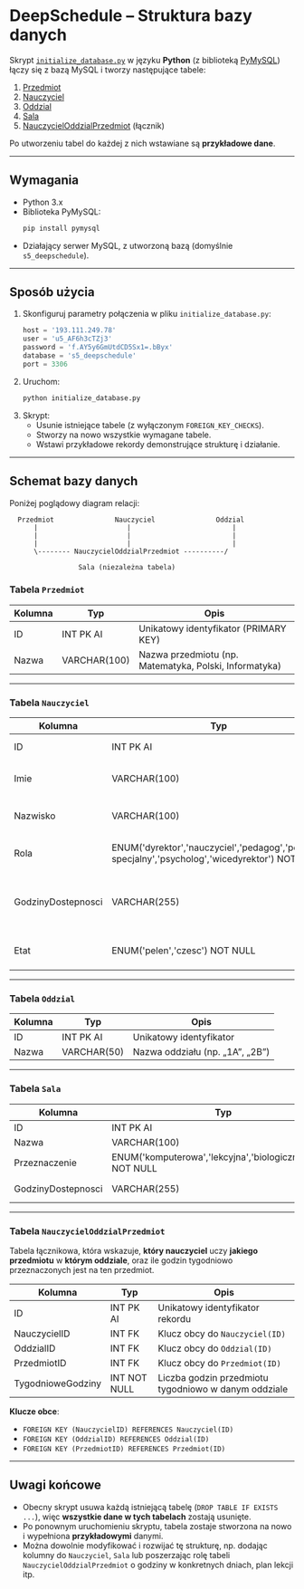 # DeepSchedule – Struktura bazy danych

Skrypt [`initialize_database.py`](./initialize_database.py) w języku **Python** (z biblioteką
[PyMySQL](https://pypi.org/project/PyMySQL/)) łączy się z bazą MySQL i tworzy następujące
tabele:

1. [Przedmiot](#tabela-przedmiot)
2. [Nauczyciel](#tabela-nauczyciel)
3. [Oddzial](#tabela-oddzial)
4. [Sala](#tabela-sala)
5. [NauczycielOddzialPrzedmiot](#tabela-nauczycieloddzialprzedmiot) (łącznik)

Po utworzeniu tabel do każdej z nich wstawiane są **przykładowe dane**.

---

## Wymagania

- Python 3.x
- Biblioteka PyMySQL:
  ```bash
  pip install pymysql
  ```
- Działający serwer MySQL, z utworzoną bazą (domyślnie `s5_deepschedule`).

---

## Sposób użycia

1. Skonfiguruj parametry połączenia w pliku `initialize_database.py`:
   ```python
   host = '193.111.249.78'
   user = 'u5_AF6h3cTZj3'
   password = 'f.AY5y6GmUtdCD5Sx1=.bByx'
   database = 's5_deepschedule'
   port = 3306
   ```
2. Uruchom:
   ```bash
   python initialize_database.py
   ```
3. Skrypt:
   - Usunie istniejące tabele (z wyłączonym `FOREIGN_KEY_CHECKS`).
   - Stworzy na nowo wszystkie wymagane tabele.
   - Wstawi przykładowe rekordy demonstrujące strukturę i działanie.

---

## Schemat bazy danych

Poniżej poglądowy diagram relacji:

```
  Przedmiot               Nauczyciel               Oddzial
      |                      |                         |
      |                      |                         |
      |                      |                         |
      \-------- NauczycielOddzialPrzedmiot ----------/
                            
                 Sala (niezależna tabela)
```

### Tabela `Przedmiot`

| Kolumna | Typ         | Opis                                                |
|---------|------------|------------------------------------------------------|
| ID      | INT PK AI   | Unikatowy identyfikator (PRIMARY KEY)               |
| Nazwa   | VARCHAR(100)| Nazwa przedmiotu (np. Matematyka, Polski, Informatyka)|

---

### Tabela `Nauczyciel`

| Kolumna            | Typ                                                                                          | Opis                                                                                         |
|--------------------|----------------------------------------------------------------------------------------------|-----------------------------------------------------------------------------------------------|
| ID                 | INT PK AI                                                                                   | Unikatowy identyfikator                                                                      |
| Imie               | VARCHAR(100)                                                                                 | Imię nauczyciela (np. Jan)                                                                    |
| Nazwisko           | VARCHAR(100)                                                                                 | Nazwisko (np. Kowalski)                                                                       |
| Rola               | ENUM('dyrektor','nauczyciel','pedagog','pedagog specjalny','psycholog','wicedyrektor') NOT NULL | Pełniona funkcja/rola w placówce                                                              |
| GodzinyDostepnosci | VARCHAR(255)                                                                                 | Opis godzin dostępności (np. „Pn-Pt 8:00-13:00”)                                              |
| Etat               | ENUM('pelen','czesc') NOT NULL                                                               | Status etatu: pełny lub częściowy                                                             |

---

### Tabela `Oddzial`

| Kolumna | Typ        | Opis                                                   |
|---------|-----------|---------------------------------------------------------|
| ID      | INT PK AI  | Unikatowy identyfikator                                |
| Nazwa   | VARCHAR(50)| Nazwa oddziału (np. „1A”, „2B”)                         |

---

### Tabela `Sala`

| Kolumna            | Typ                                                    | Opis                                                                |
|--------------------|--------------------------------------------------------|----------------------------------------------------------------------|
| ID                 | INT PK AI                                             | Unikatowy identyfikator sali                                        |
| Nazwa              | VARCHAR(100)                                          | Nazwa/oznaczenie sali (np. „Sala 101”)                               |
| Przeznaczenie      | ENUM('komputerowa','lekcyjna','biologiczna','inne') NOT NULL | Rodzaj sali (komputerowa/lekcyjna/biologiczna/itp.)                  |
| GodzinyDostepnosci | VARCHAR(255)                                          | Opis godzin, w których sala jest dostępna                            |

---

### Tabela `NauczycielOddzialPrzedmiot`

Tabela łącznikowa, która wskazuje, **który nauczyciel** uczy **jakiego przedmiotu** w **którym oddziale**, oraz ile godzin tygodniowo przeznaczonych jest na ten przedmiot.

| Kolumna           | Typ         | Opis                                                                                  |
|-------------------|------------|----------------------------------------------------------------------------------------|
| ID                | INT PK AI   | Unikatowy identyfikator rekordu                                                       |
| NauczycielID      | INT FK      | Klucz obcy do `Nauczyciel(ID)`                                                        |
| OddzialID         | INT FK      | Klucz obcy do `Oddzial(ID)`                                                           |
| PrzedmiotID       | INT FK      | Klucz obcy do `Przedmiot(ID)`                                                         |
| TygodnioweGodziny | INT NOT NULL| Liczba godzin przedmiotu tygodniowo w danym oddziale                                  |

**Klucze obce**:
- `FOREIGN KEY (NauczycielID) REFERENCES Nauczyciel(ID)`
- `FOREIGN KEY (OddzialID) REFERENCES Oddzial(ID)`
- `FOREIGN KEY (PrzedmiotID) REFERENCES Przedmiot(ID)`

---

## Uwagi końcowe

- Obecny skrypt usuwa każdą istniejącą tabelę (`DROP TABLE IF EXISTS ...`), więc **wszystkie dane w tych tabelach** zostają usunięte.
- Po ponownym uruchomieniu skryptu, tabela zostaje stworzona na nowo i wypełniona **przykładowymi** danymi.  
- Można dowolnie modyfikować i rozwijać tę strukturę, np. dodając kolumny do `Nauczyciel`, `Sala` lub poszerzając rolę tabeli `NauczycielOddzialPrzedmiot` o godziny w konkretnych dniach, plan lekcji itp.
